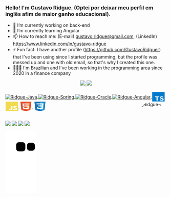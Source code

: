 ### Hello! I'm Gustavo Ridgue. (Optei por deixar meu perfil em inglês afim de maior ganho educacional).

- 🔭 I’m currently working on back-end
- 🌱 I’m currently learning Angular
- 📫 How to reach me: (E-mail) gustavo.ridgue@gmail.com, (LinkedIn) https://www.linkedin.com/in/gustavo-ridgue
- ⚡ Fun fact: I have another profile (https://github.com/GustavoRidguer) that I've been using since I started programming, but the profile was messed up and one with old email, so that's why I created this one.
- 🙋🏻‍♂️ I'm Brazilian and I've been working in the programming area since 2020 in a finance company

<div align="center">
  <a href="https://github.com/GustavoRidgue">
  <img height="180em" src="https://github-readme-stats.vercel.app/api?username=GustavoRidgue&show_icons=true&theme=tokyonight&include_all_commits=true&count_private=true"/>
  <img height="180em" src="https://github-readme-stats.vercel.app/api/top-langs/?username=GustavoRidgue&layout=compact&langs_count=7&theme=tokyonight"/>
</div>
  
<div style="display: inline_block"><br>
  <img align="center" alt="Ridgue-Java" height="30" width="40" src="https://cdn.jsdelivr.net/gh/devicons/devicon/icons/java/java-original.svg">
  <img align="center" alt="Ridgue-Spring" height="30" width="40" src="https://cdn.jsdelivr.net/gh/devicons/devicon/icons/spring/spring-original.svg">
  <img align="center" alt="Ridgue-Oracle" height="30" width="40" src="https://cdn.jsdelivr.net/gh/devicons/devicon/icons/oracle/oracle-original.svg">
 
  <img align="center" alt="Ridgue-Angular" height="30" width="40" src="https://cdn.jsdelivr.net/gh/devicons/devicon/icons/angularjs/angularjs-original.svg">
  <img align="center" alt="Ridgue-Ts" height="30" width="40" src="https://raw.githubusercontent.com/devicons/devicon/master/icons/typescript/typescript-plain.svg">
  <img align="center" alt="Ridgue-Js" height="30" width="40" src="https://raw.githubusercontent.com/devicons/devicon/master/icons/javascript/javascript-plain.svg">
  
  <img align="center" alt="Ridgue-HTML" height="30" width="40" src="https://raw.githubusercontent.com/devicons/devicon/master/icons/html5/html5-original.svg">
  <img align="center" alt="Ridgue-CSS" height="30" width="40" src="https://raw.githubusercontent.com/devicons/devicon/master/icons/css3/css3-original.svg">
 
  <img align="right" alt="Ridgue-Pic" height="150" style="border-radius:50px;" src="https://share-cdn.picrew.me/shareImg/org/202111/94097_i5DMfUp6.png">
</div>
   
##
 
<div> 
  <a href="https://www.facebook.com/GustavoRidgueBarbosadeOliveira" target="_blank"><img src="https://img.shields.io/badge/Facebook-1877F2?style=for-the-badge&logo=facebook&logoColor=white" target="_blank"></a>
  <a href="https://www.instagram.com/gustavo_ridgue" target="_blank"><img src="https://img.shields.io/badge/-Instagram-%23E4405F?style=for-the-badge&logo=instagram&logoColor=white" target="_blank"></a>
  <a href="https://www.linkedin.com/in/gustavo-ridgue" target="_blank"><img src="https://img.shields.io/badge/-LinkedIn-%230077B5?style=for-the-badge&logo=linkedin&logoColor=white" target="_blank"></a> 
  <a href = "mailto:gustavo.ridgue@gmail.com"><img src="https://img.shields.io/badge/-Gmail-%23333?style=for-the-badge&logo=gmail&logoColor=white" target="_blank"></a>
 
  ![Snake animation](https://github.com/rafaballerini/rafaballerini/blob/output/github-contribution-grid-snake.svg)
 
</div>
